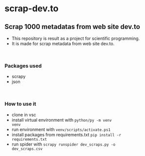 # scrap-dev.to

## Scrap 1000 metadatas from web site dev.to

- This repository is result as a project for scientific programming.
- It is made for scrap metadata from web site dev.to.

<br>

### Packages used

- scrapy
- json

<br>

### How to use it

- clone in vsc
- install virtual environment with <code>python/py -m venv venv</code>
- run environment with <code>venv/scripts/activate.ps1</code>
- install packages from requirements.txt <code>pip install -r requirements.txt</code>
- run spider with <code>scrapy runspider dev_scraps.py -o dev_scraps.csv</code>
